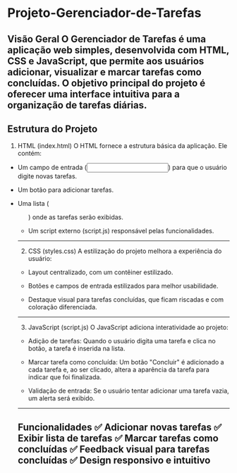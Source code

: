 # Projeto-Gerenciador-de-Tarefas

Visão Geral
O Gerenciador de Tarefas é uma aplicação web simples, desenvolvida com HTML, CSS e JavaScript, que permite aos usuários adicionar, visualizar e marcar tarefas como concluídas. O objetivo principal do projeto é oferecer uma interface intuitiva para a organização de tarefas diárias.
-------------------------------------------------------------------------------------------------------------------------------------------------------------------------------------------
## Estrutura do Projeto
1. HTML (index.html)
 O HTML fornece a estrutura básica da aplicação. Ele contém:

- Um campo de entrada (<input>) para que o usuário digite novas tarefas.

- Um botão para adicionar tarefas.

- Uma lista (<ul>) onde as tarefas serão exibidas.

- Um script externo (script.js) responsável pelas funcionalidades.
-------------------------------------------------------------------------------------------------------------------------------------------------------------------------------------------
2. CSS (styles.css)
  A estilização do projeto melhora a experiência do usuário:

- Layout centralizado, com um contêiner estilizado.

- Botões e campos de entrada estilizados para melhor usabilidade.

- Destaque visual para tarefas concluídas, que ficam riscadas e com coloração diferenciada.
-------------------------------------------------------------------------------------------------------------------------------------------------------------------------------------------
3. JavaScript (script.js)
  O JavaScript adiciona interatividade ao projeto:

- Adição de tarefas: Quando o usuário digita uma tarefa e clica no botão, a tarefa é inserida na lista.

- Marcar tarefa como concluída: Um botão "Concluir" é adicionado a cada tarefa e, ao ser clicado, altera a aparência da tarefa para indicar que foi finalizada.

- Validação de entrada: Se o usuário tentar adicionar uma tarefa vazia, um alerta será exibido.
-------------------------------------------------------------------------------------------------------------------------------------------------------------------------------------------
Funcionalidades
✅ Adicionar novas tarefas
✅ Exibir lista de tarefas
✅ Marcar tarefas como concluídas
✅ Feedback visual para tarefas concluídas
✅ Design responsivo e intuitivo
-------------------------------------------------------------------------------------------------------------------------------------------------------------------------------------------
